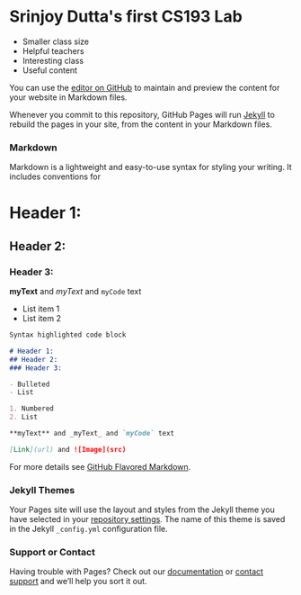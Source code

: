# Srinjoy Dutta's first CS193 Lab
- Smaller class size
- Helpful teachers
- Interesting class
- Useful content

You can use the [editor on GitHub](https://github.com/kalutes/CS193_Fall18_Lab1/edit/master/index.md) to maintain and preview the content for your website in Markdown files.

Whenever you commit to this repository, GitHub Pages will run [Jekyll](https://jekyllrb.com/) to rebuild the pages in your site, from the content in your Markdown files.

### Markdown

Markdown is a lightweight and easy-to-use syntax for styling your writing. It includes conventions for
# Header 1: 
## Header 2: 
### Header 3: 
**myText** and _myText_ and `myCode` text  
- List item 1
- List item 2

```markdown
Syntax highlighted code block

# Header 1: 
## Header 2: 
### Header 3: 

- Bulleted
- List

1. Numbered
2. List

**myText** and _myText_ and `myCode` text  

[Link](url) and ![Image](src)
```

For more details see [GitHub Flavored Markdown](https://guides.github.com/features/mastering-markdown/).

### Jekyll Themes

Your Pages site will use the layout and styles from the Jekyll theme you have selected in your [repository settings](https://github.com/kalutes/CS193_Fall18_Lab1/settings). The name of this theme is saved in the Jekyll `_config.yml` configuration file.

### Support or Contact

Having trouble with Pages? Check out our [documentation](https://help.github.com/categories/github-pages-basics/) or [contact support](https://github.com/contact) and we’ll help you sort it out.
